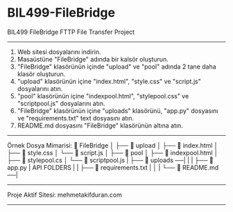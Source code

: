 # BIL499-FileBridge
BIL499 FileBridge FTTP File Transfer Project

------------------------------------------------------------------------------------------------------------------------------------------

1) Web sitesi dosyalarını indirin.
2) Masaüstüne "FileBridge" adında bir kalsör oluşturun.
3) "FileBridge" klasörünün içinde "upload" ve "pool" adında 2 tane daha klasör oluşturun.
4) "upload" klasörünün içine "index.html", "style.css" ve "script.js" dosyalarını atın.
5) "pool" klasörünün içine "indexpool.html", "stylepool.css" ve "scriptpool.js" dosyalarını atın.
6) "FileBridge" klasörünün içine "uploads" klasörünü, "app.py" dosyasını ve "requirements.txt" text dosyasını atın.
7) README.md dosyasını "FileBridge" klasörünün altına atın.

------------------------------------------------------------------------------------------------------------------------------------------

Örnek Dosya Mimarisi:
📁 FileBridge
│
├── 📁 upload
│   ├── 📄 index.html
│   ├── 📄 style.css
│   └── 📄 script.js
│
├── 📁 pool
│   ├── 📄 indexpool.html
│   ├── 📄 stylepool.cs
│   └── 📄 scriptpool.js
|
├── 📁 uploads                 ──|
|                                 |
├── 📁 app.py                    |        API FOLDERS
|                                 |
├── 📁 requirements.txt          |
│                                 |
└── 📄 README.md                ──|

------------------------------------------------------------------------------------------------------------------------------------------

Proje Aktif Sitesi: mehmetakifduran.com

------------------------------------------------------------------------------------------------------------------------------------------

